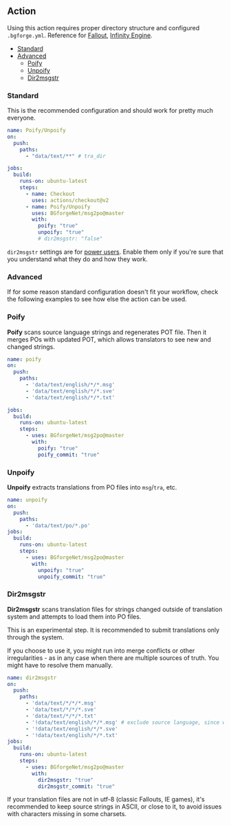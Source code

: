 ## Action

Using this action requires proper directory structure and configured `.bgforge.yml`. Reference for [Fallout](https://forums.bgforge.net/viewtopic.php?f=9&t=331), [Infinity Engine](https://forums.bgforge.net/viewtopic.php?f=9&t=26).

- [Standard](#standard)
- [Advanced](#advanced)
  - [Poify](#poify)
  - [Unpoify](#unpoify)
  - [Dir2msgstr](#dir2msgstr)

### Standard

This is the recommended configuration and should work for pretty much everyone.

```yaml
name: Poify/Unpoify
on:
  push:
    paths:
      - "data/text/**" # tra_dir

jobs:
  build:
    runs-on: ubuntu-latest
    steps:
      - name: Checkout
        uses: actions/checkout@v2
      - name: Poify/Unpoify
        uses: BGforgeNet/msg2po@master
        with:
          poify: "true"
          unpoify: "true"
          # dir2msgstr: "false"
```

`dir2msgstr` settings are for [power users](#dir2msgstr). Enable them only if you're sure that you understand what they do and how they work.

### Advanced
If for some reason standard configuration doesn't fit your workflow, check the following examples to see how else the action can be used.

### Poify
**Poify** scans source language strings and regenerates POT file. Then it merges POs with updated POT, which allows translators to see new and changed strings.

```yaml
name: poify
on:
  push:
    paths:
      - 'data/text/english/*/*.msg'
      - 'data/text/english/*/*.sve'
      - 'data/text/english/*/*.txt'

jobs:
  build:
    runs-on: ubuntu-latest
    steps:
      - uses: BGforgeNet/msg2po@master
        with:
          poify: "true"
          poify_commit: "true"
```

### Unpoify
**Unpoify** extracts translations from PO files into `msg`/`tra`, etc.

```yaml
name: unpoify
on:
  push:
    paths:
      - 'data/text/po/*.po'
jobs:
  build:
    runs-on: ubuntu-latest
    steps:
      - uses: BGforgeNet/msg2po@master
        with:
          unpoify: "true"
          unpoify_commit: "true"
```

### Dir2msgstr

**Dir2msgstr** scans translation files for strings changed outside of translation system and attempts to load them into PO files.

This is an experimental step. It is recommended to submit translations only through the system.

If you choose to use it, you might run into merge conflicts or other irregularities - as in any case when there are multiple sources of truth. You might have to resolve them manually.

```yaml
name: dir2msgstr
on:
  push:
    paths:
      - 'data/text/*/*/*.msg'
      - 'data/text/*/*/*.sve'
      - 'data/text/*/*/*.txt'
      - '!data/text/english/*/*.msg' # exclude source language, since we don't need to update POs in that case
      - '!data/text/english/*/*.sve'
      - '!data/text/english/*/*.txt'
jobs:
  build:
    runs-on: ubuntu-latest
    steps:
      - uses: BGforgeNet/msg2po@master
        with:
          dir2msgstr: "true"
          dir2msgstr_commit: "true"
```

If your translation files are not in utf-8 (classic Fallouts, IE games), it's recommended to keep source strings in ASCII, or close to it, to avoid issues with characters missing in some charsets.
